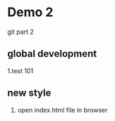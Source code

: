 # Demo 2
git part 2

## global development
1.test 101

## new style
1. open index.html file in browser
